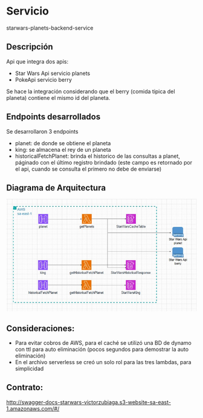 # Servicio

starwars-planets-backend-service

## Descripción

Api que integra dos apis:

- Star Wars Api servicio planets
- PokeApi servicio berry

Se hace la integración considerando que el berry (comida tipica del planeta) contiene el mismo id del planeta.

## Endpoints desarrollados

Se desarrollaron 3 endpoints

- planet: de donde se obtiene el planeta
- king: se almacena el rey de un planeta
- historicalFetchPlanet: brinda el historico de las consultas a planet, páginado con el último registro brindado (este campo es retornado por el api, cuando se consulta el primero no debe de enviarse)

## Diagrama de Arquitectura

![Arquitectura](arquitectura.jpg)

## Consideraciones:

- Para evitar cobros de AWS, para el caché se utilizó una BD de dynamo con ttl para auto eliminación (pocos segundos para demostrar la auto eliminación)
- En el archivo serverless se creó un solo rol para las tres lambdas, para simplicidad

## Contrato:

http://swagger-docs-starwars-victorzubiaga.s3-website-sa-east-1.amazonaws.com/#/
